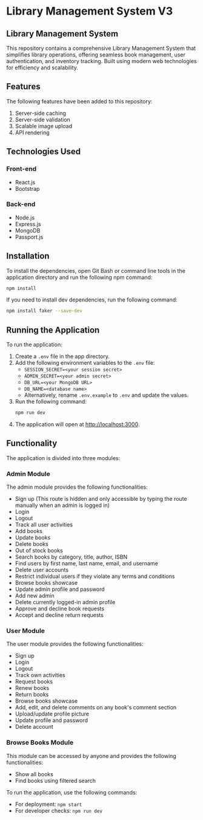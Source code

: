 # Library Management System V3
## Library Management System

This repository contains a comprehensive Library Management System that simplifies library operations, offering seamless book management, user authentication, and inventory tracking. Built using modern web technologies for efficiency and scalability.

## Features

The following features have been added to this repository:

1. Server-side caching
2. Server-side validation
3. Scalable image upload
4. API rendering

## Technologies Used

### Front-end

- React.js
- Bootstrap

### Back-end

- Node.js
- Express.js
- MongoDB
- Passport.js

## Installation

To install the dependencies, open Git Bash or command line tools in the application directory and run the following npm command:

```bash
npm install
```

If you need to install dev dependencies, run the following command:

```bash
npm install faker --save-dev
```

## Running the Application

To run the application:

1. Create a `.env` file in the app directory.
2. Add the following environment variables to the `.env` file:
    - `SESSION_SECRET=<your session secret>`
    - `ADMIN_SECRET=<your admin secret>`
    - `DB_URL=<your MongoDB URL>`
    - `DB_NAME=<database name>`
    - Alternatively, rename `.env.example` to `.env` and update the values.
3. Run the following command:
    ```bash
    npm run dev
    ```
4. The application will open at [http://localhost:3000](http://localhost:3000).

## Functionality

The application is divided into three modules:

### Admin Module

The admin module provides the following functionalities:

- Sign up (This route is hidden and only accessible by typing the route manually when an admin is logged in)
- Login
- Logout
- Track all user activities
- Add books
- Update books
- Delete books
- Out of stock books
- Search books by category, title, author, ISBN
- Find users by first name, last name, email, and username
- Delete user accounts
- Restrict individual users if they violate any terms and conditions
- Browse books showcase
- Update admin profile and password
- Add new admin
- Delete currently logged-in admin profile
- Approve and decline book requests
- Accept and decline return requests

### User Module

The user module provides the following functionalities:

- Sign up
- Login
- Logout
- Track own activities
- Request books
- Renew books
- Return books
- Browse books showcase
- Add, edit, and delete comments on any book's comment section
- Upload/update profile picture
- Update profile and password
- Delete account

### Browse Books Module

This module can be accessed by anyone and provides the following functionalities:

- Show all books
- Find books using filtered search

<!-- Open Graph Meta Tags -->
<meta property="og:title" content="Library Management System" />
<meta property="og:description" content="A comprehensive Library Management System that simplifies library operations, offering seamless book management, user authentication, and inventory tracking. Built using modern web technologies for efficiency and scalability." />
<meta property="og:url" content="https://github.com/nandhuz-coder/Library-Management-System" />
<meta property="og:image" content="https://mugshotbot.com/m/zjqQ3NIo">
<meta property="twitter:card" content="summary_large_image">

To run the application, use the following commands:

- For deployment: `npm start`
- For developer checks: `npm run dev`